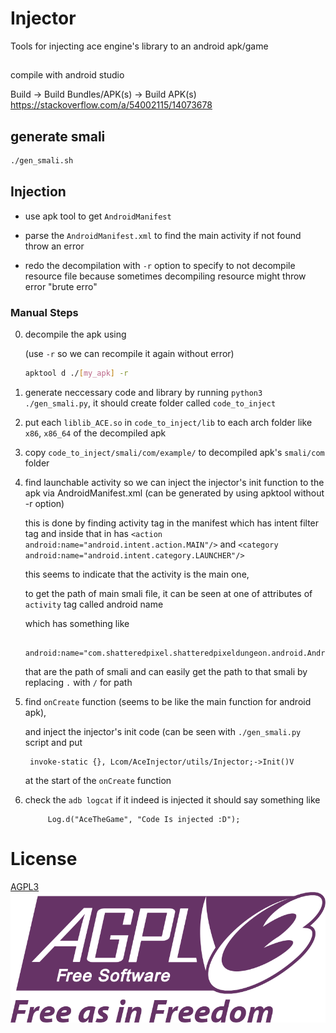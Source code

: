 # Injector 
Tools for injecting ace engine's library
to an android apk/game
## 

compile with android studio

Build -> Build Bundles/APK(s) -> Build APK(s)
https://stackoverflow.com/a/54002115/14073678

## generate smali

```sh
./gen_smali.sh
```
## Injection

- use apk tool to get `AndroidManifest`

- parse the `AndroidManifest.xml` to find
  the main activity if not found throw an error

- redo the decompilation with `-r` option 
  to specify to not decompile resource file
  because sometimes decompiling resource might
  throw error "brute erro"

### Manual Steps

0. decompile the apk using 

   (use `-r` so we can recompile it again without error) 
   ```sh
   apktool d ./[my_apk] -r
   ```
1. generate neccessary code and library by 
   running `python3 ./gen_smali.py`, it should create 
   folder called `code_to_inject`

2. put each `liblib_ACE.so` in `code_to_inject/lib` to each arch folder like `x86`, `x86_64`
   of the decompiled apk

3. copy `code_to_inject/smali/com/example/` to decompiled apk's `smali/com` folder

4. find launchable activity so we can inject the injector's init function 
   to the apk via AndroidManifest.xml (can be generated by using apktool without -r option)

   this is done by finding activity tag  in the manifest which has intent filter tag
   and inside that in has 
   `<action android:name="android.intent.action.MAIN"/>` and 
   `<category android:name="android.intent.category.LAUNCHER"/>`

   this seems to indicate that the activity is the main one,

   to get the path of main smali file, it can be seen at one of
   attributes of `activity` tag  called android name

   which has something like
   ```
	android:name="com.shatteredpixel.shatteredpixeldungeon.android.AndroidLauncher"
   ```
   that are the path of smali and  can easily get the path
   to that smali by replacing `.` with `/` for path

5. find `onCreate` function (seems to be like the main function
   for android apk), 

   and inject the injector's init code (can be seen with 
   `./gen_smali.py` script and put 

   ```
	invoke-static {}, Lcom/AceInjector/utils/Injector;->Init()V
   ```
   at the start of the `onCreate` function



6. check the `adb logcat` if it indeed is injected 
   it should say something like
   ```
        Log.d("AceTheGame", "Code Is injected :D");
   ```


# License
[AGPL3](./LICENSE)
![](./docs/asset/License.png)



